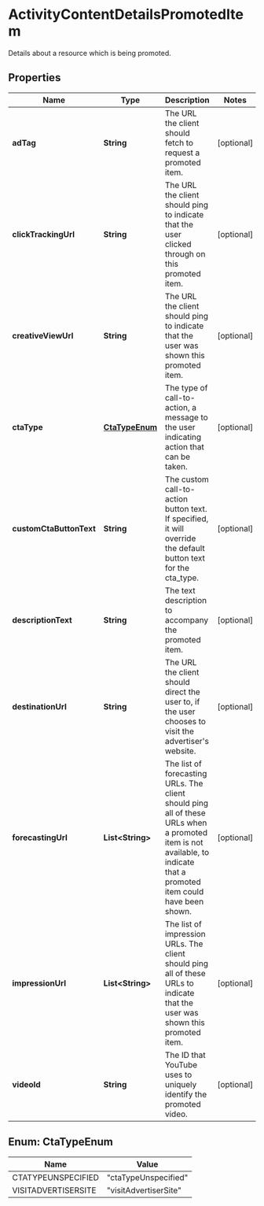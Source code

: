 

# ActivityContentDetailsPromotedItem

Details about a resource which is being promoted.

## Properties

Name | Type | Description | Notes
------------ | ------------- | ------------- | -------------
**adTag** | **String** | The URL the client should fetch to request a promoted item. |  [optional]
**clickTrackingUrl** | **String** | The URL the client should ping to indicate that the user clicked through on this promoted item. |  [optional]
**creativeViewUrl** | **String** | The URL the client should ping to indicate that the user was shown this promoted item. |  [optional]
**ctaType** | [**CtaTypeEnum**](#CtaTypeEnum) | The type of call-to-action, a message to the user indicating action that can be taken. |  [optional]
**customCtaButtonText** | **String** | The custom call-to-action button text. If specified, it will override the default button text for the cta_type. |  [optional]
**descriptionText** | **String** | The text description to accompany the promoted item. |  [optional]
**destinationUrl** | **String** | The URL the client should direct the user to, if the user chooses to visit the advertiser&#39;s website. |  [optional]
**forecastingUrl** | **List&lt;String&gt;** | The list of forecasting URLs. The client should ping all of these URLs when a promoted item is not available, to indicate that a promoted item could have been shown. |  [optional]
**impressionUrl** | **List&lt;String&gt;** | The list of impression URLs. The client should ping all of these URLs to indicate that the user was shown this promoted item. |  [optional]
**videoId** | **String** | The ID that YouTube uses to uniquely identify the promoted video. |  [optional]



## Enum: CtaTypeEnum

Name | Value
---- | -----
CTATYPEUNSPECIFIED | &quot;ctaTypeUnspecified&quot;
VISITADVERTISERSITE | &quot;visitAdvertiserSite&quot;



